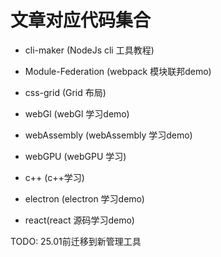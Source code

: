 # 文章对应代码集合



- cli-maker (NodeJs cli 工具教程)

- Module-Federation (webpack 模块联邦demo)

- css-grid (Grid 布局)

- webGl (webGl 学习demo)

- webAssembly (webAssembly 学习demo)
- webGPU (webGPU 学习)

- c++ (c++学习)
- electron (electron 学习demo)

- react(react 源码学习demo)

TODO: 25.01前迁移到新管理工具